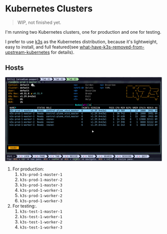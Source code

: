 # Kubernetes Clusters

> WIP, not finished yet.

I'm running two Kubernetes clusters, one for production and one for testing.

I prefer to use [k3s] as the Kubernetes distribution, because it's lightweight, easy to install, and full featured(see [what-have-k3s-removed-from-upstream-kubernetes] for details).

## Hosts

![](/_img/2024-02-18_k8s-nodes-overview.webp)

1. For production:
   1. `k3s-prod-1-master-1`
   1. `k3s-prod-1-master-2`
   1. `k3s-prod-1-master-3`
   2. `k3s-prod-1-worker-1`
   2. `k3s-prod-1-worker-2`
   2. `k3s-prod-1-worker-3`
1. For testing:. 
   1. `k3s-test-1-master-1`
   2. `k3s-test-1-worker-1`
   3. `k3s-test-1-worker-2`
   4. `k3s-test-1-worker-3`

[k3s]: https://github.com/k3s-io/k3s/
[what-have-k3s-removed-from-upstream-kubernetes]: https://github.com/k3s-io/k3s/?tab=readme-ov-file#what-have-you-removed-from-upstream-kubernetes
